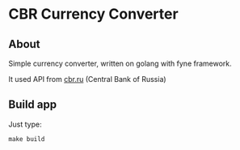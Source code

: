 # CBR Currency Converter #

## About ##
Simple currency converter, written on golang with fyne framework.

It used API from [cbr.ru](https://cbr.ru) (Central Bank of Russia)

## Build app ##

Just type:

`make build`



